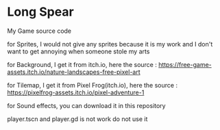 # Long Spear
My Game source code

for Sprites, I would not give any sprites because it is my work and I don't want to get annoying when someone stole my arts

for Background, I get it from itch.io, here the source : https://free-game-assets.itch.io/nature-landscapes-free-pixel-art

for Tilemap, I get it from Pixel Frog(itch.io), here the source : https://pixelfrog-assets.itch.io/pixel-adventure-1

for Sound effects, you can download it in this repository



player.tscn and player.gd is not work do not use it
